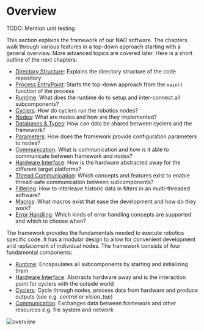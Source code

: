 # Overview

TODO: Mention unit testing

This section explains the framework of our NAO software.
The chapters walk through various features in a top-down approach starting with a general overview.
More advanced topics are covered later.
Here is a short outline of the next chapters:

- [Directory Structure](./directory_structure.md): Explains the directory structure of the code repository
- [Process EntryPoint](./process_entrypoint.md): Starts the top-down approach from the `main()` function of the process
- [Runtime](./runtime.md): What does the runtime do to setup and inter-connect all subcomponents?
- [Cyclers](./cyclers.md): How do cyclers run the robotics nodes?
- [Nodes](./nodes.md): What are nodes and how are they implemented?
- [Databases & Types](./databases_and_types.md): How can data be shared between cyclers and the framework?
- [Parameters](./parameters.md): How does the framework provide configuration parameters to nodes?
- [Communication](./communication.md): What is communication and how is it able to communicate between framework and nodes?
- [Hardware Interface](./hardware_interface.md): How is the hardware abstracted away for the different target platforms?
- [Thread Communication](./thread_communication.md): Which concepts and features exist to enable thread-safe communication between subcomponents?
- [Filtering](./filtering.md): How to interleave historic data in filters in an multi-threaded software?
- [Macros](./macros.md): What macros exist that ease the development and how do they work?
- [Error Handling](./error_handling.md): Which kinds of error handling concepts are supported and which to choose when?

The framework provides the fundamentals needed to execute robotics specific code.
It has a modular design to allow for convenient development and replacement of individual nodes.
The framework consists of four fundamental components:

- [Runtime](./runtime.md): Encapsulates all subcomponents by starting and initializing them
- [Hardware Interface](./hardware_interface.md): Abstracts hardware away and is the interaction point for cyclers with the outside world
- [Cyclers](./cyclers.md): Cycle through nodes, process data from hardware and produce outputs (see e.g. _control_ or _vision_top_)
- [Communication](./communication.md): Exchanges data between framework and other resources e.g. file system and network

![overview](./overview.drawio.png)
